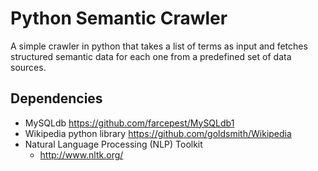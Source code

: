 # Python Semantic Crawler

A simple crawler in python that takes a list of terms as input and fetches structured semantic data for each one from a predefined set of data sources.

## Dependencies

- MySQLdb
	https://github.com/farcepest/MySQLdb1
- Wikipedia python library
	https://github.com/goldsmith/Wikipedia
- Natural Language Processing (NLP) Toolkit
	- http://www.nltk.org/
